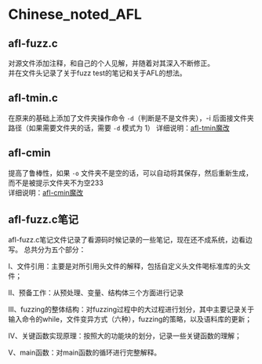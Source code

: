 # Chinese_noted_AFL
## afl-fuzz.c
对源文件添加注释，和自己的个人见解，并随着对其深入不断修正。  
并在文件头记录了关于fuzz test的笔记和关于AFL的想法。

## afl-tmin.c
在原来的基础上添加了文件夹操作命令 `-d`（判断是不是文件夹），-i 后面接文件夹路径（如果需要文件夹的话，需要 `-d` 模式为 1） 
详细说明：[afl-tmin魔改](https://www.cnblogs.com/wayne-tao/p/11964565.html)

## afl-cmin
提高了鲁棒性，如果 `-o` 文件夹不是空的话，可以自动将其保存，然后重新生成，而不是被提示文件夹不为空233  
详细说明：[afl-cmin魔改](https://www.cnblogs.com/wayne-tao/p/11971922.html)

## afl-fuzz.c笔记
afl-fuzz.c笔记文件记录了看源码时候记录的一些笔记，现在还不成系统，边看边写。
总共分为五个部分：  

Ⅰ、文件引用：主要是对所引用头文件的解释，包括自定义头文件喝标准库的头文件；  

Ⅱ、预备工作：从预处理、变量、结构体三个方面进行记录  

Ⅲ、fuzzing的整体结构：对fuzzing过程中的大过程进行划分，其中主要记录关于输入命令的while，文件变异方式（六种），fuzzing的策略，以及语料库的更新；  

Ⅳ、关键函数实现原理：按照大的功能块的划分，记录一些关键函数的理解；  

Ⅴ、main函数：对main函数的循环进行完整解释。
